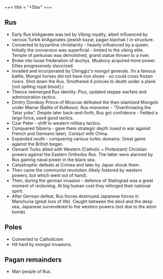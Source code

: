 +++
title = "+Slav"
+++

## Rus
- Early Rus khAganate was led by Viking royalty, albeit influenced by various Turkik khAganates (jewish kazar, pagan kipchak ) in structure.
- Converted to byzantine christianity - heavily influenced by a queen. Initially the conversion was superficial - limited to the viking elite. Temple of perkunas was demolished, grand statue thrown to a river.
- Broke into loose frederation of duchys. Muskovy acquired more power. Elites progressively slavicized.
- Invaded and incorporated by Chinggiz's mongol generals. (In a famous battle, Mongol horses did not have iron shoes - so could cross frozen rivers. Shot down the Rus. Smothered 4 princes to death under a plank [not spilling royal blood].)
- Thence reemerged Rus identity. Plus, updated steppe warfare and administration tactics.
- Dmitry Donskoy Prince of Moscow defeated the then islamized Mongols under Mamai (Battle of Kulikovo). Rus misnomer - "Overthrowing the Tatar yoke". Despte later back-and-forth, Rus got confidence - fielded a large force, used good tactics.
- Czar Peter - shift to western military tactics.
- Conquered Sibieria - gave them strategic depth (used in war against French and Germans later). Contact with China.
- Expanded south - conquering various turkic domains. Great game against the British began.
- Osmanli Turks allied with Western (Catholic + Protestant) Christian powers against the Eastern Orthodox Rus. The latter were alarmed by Rus gaining naval power in the black sea.
- Catastrophic defeats at Crimea and later by Japan shook them.
- Then came the communist revolution (likely fostered by western powers, but which went out of hand). 
- Then, during the german invasion - defence of Stalingrad was a great moment of reckoning. At big human cost they reforged their national spirit.
- After German defeat, Rus forces destroyed Japanese forces in Manchuria (great loss of life). Caught between the devil and the deep sea, Japanese surrendered to the western powers (not due to the atom bomb).

## Poles
- Converted to Catholicism
- Hit hard by mongol invasions.

## Pagan remainders

- Mari people of Rus.